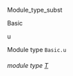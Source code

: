 Module_type_subst

Basic

u

Module type `Basic.u`

<a id="module-type-T"></a>

###### module type [T](Module_type_subst.Basic.module-type-u.module-type-T.md)
